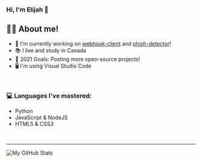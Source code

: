 
### Hi, I'm Elijah 👋


## 👨‍🎓 About me!

- 🤖 I'm currently working on [webhook-client](https://github.com/ElijahGives/webhook-client) and [phish-detector](https://github.com/ElijahGives/phish-detector)!
- 📚 I live and study in Canada
- 🥅 2021 Goals: Posting more open-source projects!
- 🖥 I'm using Visual Studio Code 

<br />

### 💻 Languages I've mastered:
- Python
- JavaScript & NodeJS
- HTML5 & CSS3
<br />

---


  <img align="left" alt="My GitHub Stats" src="https://github-readme-stats.vercel.app/api?username=elijahgives&show_icons=true&theme=radical&hide_border=true" />
  

